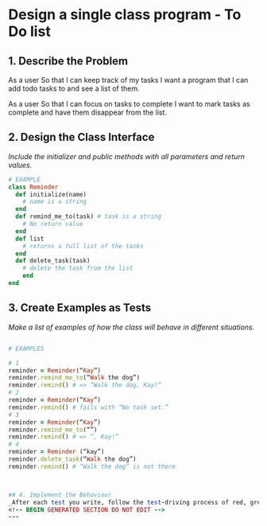 # Design a single class program - To Do list

## 1. Describe the Problem

As a user
So that I can keep track of my tasks
I want a program that I can add todo tasks to and see a list of them.

As a user
So that I can focus on tasks to complete
I want to mark tasks as complete and have them disappear from the list.

## 2. Design the Class Interface

_Include the initializer and public methods with all parameters and return values._
```ruby
# EXAMPLE
class Reminder
  def initialize(name) 
    # name is a string
  end
  def remind_me_to(task) # task is a string
    # No return value
  end
  def list
    # returns a full list of the tasks
  end
  def delete_task(task)
    # delete the task from the list
    end
end
```

## 3. Create Examples as Tests
_Make a list of examples of how the class will behave in different situations._
```ruby

# EXAMPLES

# 1
reminder = Reminder(“Kay”)
reminder.remind_me_to(“Walk the dog”)
reminder.remind() # => “Walk the dog, Kay!”
# 2
reminder = Reminder(“Kay”)
reminder.remind() # fails with “No task set.”
# 3
reminder = Reminder(“Kay”)
reminder.remind_me_to(“”)
reminder.remind() # => “, Kay!”
# 4
reminder = Reminder (“kay”)
reminder.delete_task(“Walk the dog”)
reminder.remind() # “Walk the dog” is not there



## 4. Implement the Behaviour
_After each test you write, follow the test-driving process of red, green, refactor to implement the behaviour._
<!-- BEGIN GENERATED SECTION DO NOT EDIT -->
---